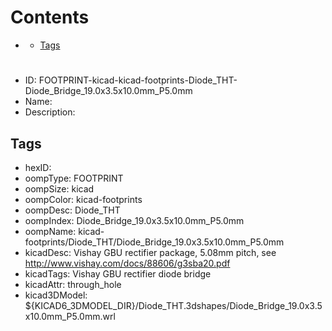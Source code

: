 



Contents
========

* [](#)
	* [Tags](#tags)

# 

- ID: FOOTPRINT-kicad-kicad-footprints-Diode_THT-Diode_Bridge_19.0x3.5x10.0mm_P5.0mm
- Name: 
- Description: 

## Tags

- hexID: 
- oompType: FOOTPRINT
- oompSize: kicad
- oompColor: kicad-footprints
- oompDesc: Diode_THT
- oompIndex: Diode_Bridge_19.0x3.5x10.0mm_P5.0mm
- oompName: kicad-footprints/Diode_THT/Diode_Bridge_19.0x3.5x10.0mm_P5.0mm
- kicadDesc: Vishay GBU rectifier package, 5.08mm pitch, see http://www.vishay.com/docs/88606/g3sba20.pdf
- kicadTags: Vishay GBU rectifier diode bridge
- kicadAttr: through_hole
- kicad3DModel: ${KICAD6_3DMODEL_DIR}/Diode_THT.3dshapes/Diode_Bridge_19.0x3.5x10.0mm_P5.0mm.wrl
